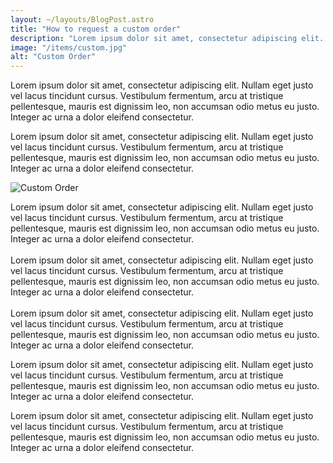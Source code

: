 ```yaml
---
layout: ~/layouts/BlogPost.astro
title: "How to request a custom order"
description: "Lorem ipsum dolor sit amet, consectetur adipiscing elit. Nullam eget justo vel lacus tincidunt cursus."
image: "/items/custom.jpg"
alt: "Custom Order"
---
```


Lorem ipsum dolor sit amet, consectetur adipiscing elit. Nullam eget justo vel lacus tincidunt cursus. Vestibulum fermentum, arcu at tristique pellentesque, mauris est dignissim leo, non accumsan odio metus eu justo. Integer ac urna a dolor eleifend consectetur.

Lorem ipsum dolor sit amet, consectetur adipiscing elit. Nullam eget justo vel lacus tincidunt cursus. Vestibulum fermentum, arcu at tristique pellentesque, mauris est dignissim leo, non accumsan odio metus eu justo. Integer ac urna a dolor eleifend consectetur.

<div class="flex flex-col lg:flex-row  lg:items-stretch gap-6 pt-6">
  <img src="/items/custom.jpg" alt="Custom Order" class="flex-grow object-cover">
  <p>
    Lorem ipsum dolor sit amet, consectetur adipiscing elit. Nullam eget justo vel lacus tincidunt cursus. Vestibulum fermentum, arcu at tristique pellentesque, mauris est dignissim leo, non accumsan odio metus eu justo. Integer ac urna a dolor eleifend consectetur.
    <br>
    <br>
    Lorem ipsum dolor sit amet, consectetur adipiscing elit. Nullam eget justo vel lacus tincidunt cursus. Vestibulum fermentum, arcu at tristique pellentesque, mauris est dignissim leo, non accumsan odio metus eu justo. Integer ac urna a dolor eleifend consectetur.
    <br>
    <br>
    Lorem ipsum dolor sit amet, consectetur adipiscing elit. Nullam eget justo vel lacus tincidunt cursus. Vestibulum fermentum, arcu at tristique pellentesque, mauris est dignissim leo, non accumsan odio metus eu justo. Integer ac urna a dolor eleifend consectetur.
  </p>
</div>

Lorem ipsum dolor sit amet, consectetur adipiscing elit. Nullam eget justo vel lacus tincidunt cursus. Vestibulum fermentum, arcu at tristique pellentesque, mauris est dignissim leo, non accumsan odio metus eu justo. Integer ac urna a dolor eleifend consectetur.

Lorem ipsum dolor sit amet, consectetur adipiscing elit. Nullam eget justo vel lacus tincidunt cursus. Vestibulum fermentum, arcu at tristique pellentesque, mauris est dignissim leo, non accumsan odio metus eu justo. Integer ac urna a dolor eleifend consectetur.